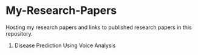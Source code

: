 # My-Research-Papers
Hosting my research papers and links to published research papers in this repository.

1. Disease Prediction Using Voice Analysis
